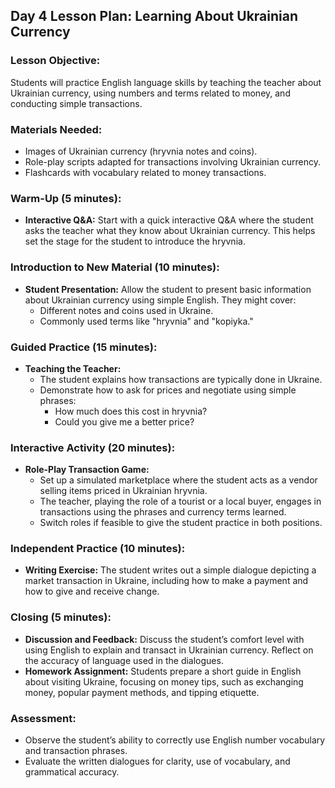 ## Day 4 Lesson Plan: Learning About Ukrainian Currency

### Lesson Objective:
Students will practice English language skills by teaching the teacher about Ukrainian currency, using numbers and terms related to money, and conducting simple transactions.

### Materials Needed:
- Images of Ukrainian currency (hryvnia notes and coins).
- Role-play scripts adapted for transactions involving Ukrainian currency.
- Flashcards with vocabulary related to money transactions.

### Warm-Up (5 minutes):
- **Interactive Q&A:** Start with a quick interactive Q&A where the student asks the teacher what they know about Ukrainian currency. This helps set the stage for the student to introduce the hryvnia.

### Introduction to New Material (10 minutes):
- **Student Presentation:** Allow the student to present basic information about Ukrainian currency using simple English. They might cover:
  - Different notes and coins used in Ukraine.
  - Commonly used terms like "hryvnia" and "kopiyka."

### Guided Practice (15 minutes):
- **Teaching the Teacher:** 
  - The student explains how transactions are typically done in Ukraine.
  - Demonstrate how to ask for prices and negotiate using simple phrases:
    - How much does this cost in hryvnia?
    - Could you give me a better price?

### Interactive Activity (20 minutes):
- **Role-Play Transaction Game:**
  - Set up a simulated marketplace where the student acts as a vendor selling items priced in Ukrainian hryvnia.
  - The teacher, playing the role of a tourist or a local buyer, engages in transactions using the phrases and currency terms learned.
  - Switch roles if feasible to give the student practice in both positions.

### Independent Practice (10 minutes):
- **Writing Exercise:** The student writes out a simple dialogue depicting a market transaction in Ukraine, including how to make a payment and how to give and receive change.

### Closing (5 minutes):
- **Discussion and Feedback:** Discuss the student’s comfort level with using English to explain and transact in Ukrainian currency. Reflect on the accuracy of language used in the dialogues.
- **Homework Assignment:** Students prepare a short guide in English about visiting Ukraine, focusing on money tips, such as exchanging money, popular payment methods, and tipping etiquette.

### Assessment:
- Observe the student’s ability to correctly use English number vocabulary and transaction phrases.
- Evaluate the written dialogues for clarity, use of vocabulary, and grammatical accuracy.

